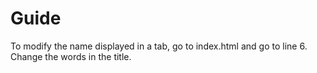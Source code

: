# Guide
To modify the name displayed in a tab, go to index.html and go to line 6. Change the words in the title.